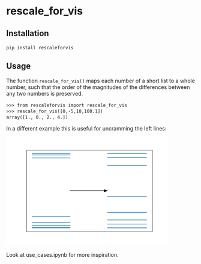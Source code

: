 # rescale_for_vis
## Installation
```
pip install rescaleforvis
```

## Usage

The function `rescale_for_vis()` maps each number of a short list to a whole number, such that the order of the magnitudes of the differences between any two numbers is preserved. 
```
>>> from rescaleforvis import rescale_for_vis
>>> rescale_for_vis([0,-5,10,100.1])
array([1., 0., 2., 4.])
```
In a different example this is useful for uncramming the left lines:

![picture of crammed lines](use_case.png)

Look at use_cases.ipynb for more inspiration.
